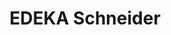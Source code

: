 ---
title: "EDEKA Schneider"
url: /gengenbach/edeka-schneider-breslauer-strasse/
shop: Supermarkt
---